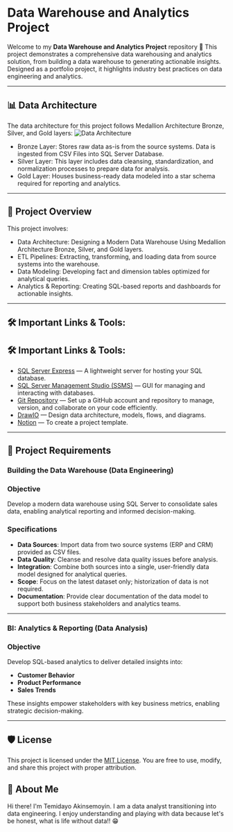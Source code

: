 # Data Warehouse and Analytics Project

Welcome to my **Data Warehouse and Analytics Project** repository 🚀
This project demonstrates a comprehensive data warehousing and analytics solution, from building a data warehouse to generating actionable insights. Designed as a portfolio project, it highlights industry best practices on data engineering and analytics.

---
## 📊 Data Architecture

The data architecture for this project follows Medallion Architecture Bronze, Silver, and Gold layers:
![Data Architecture](https://drive.google.com/uc?export=view&id=181ztGC1tdmSxFpqjZdogCrAf9AZYMGAo)

- Bronze Layer: Stores raw data as-is from the source systems. Data is ingested from CSV Files into SQL Server Database.
- Silver Layer: This layer includes data cleansing, standardization, and normalization processes to prepare data for analysis.
- Gold Layer: Houses business-ready data modeled into a star schema required for reporting and analytics.

---

## 📖 Project Overview
This project involves:

- Data Architecture: Designing a Modern Data Warehouse Using Medallion Architecture Bronze, Silver, and Gold layers.
- ETL Pipelines: Extracting, transforming, and loading data from source systems into the warehouse.
- Data Modeling: Developing fact and dimension tables optimized for analytical queries.
- Analytics & Reporting: Creating SQL-based reports and dashboards for actionable insights.

---

## 🛠️ Important Links & Tools:

## 🛠️ Important Links & Tools:

- [SQL Server Express](https://www.microsoft.com/en-us/sql-server/sql-server-downloads) — A lightweight server for hosting your SQL database.  
- [SQL Server Management Studio (SSMS)](https://learn.microsoft.com/en-us/ssms/install/install) — GUI for managing and interacting with databases.  
- [Git Repository](https://github.com/) — Set up a GitHub account and repository to manage, version, and collaborate on your code efficiently.  
- [DrawIO](https://www.drawio.com/) — Design data architecture, models, flows, and diagrams.  
- [Notion](https://www.notion.com/) — To create a project template.  


---

## 🚀 Project Requirements

### Building the Data Warehouse (Data Engineering)


### Objective
Develop a modern data warehouse using SQL Server to consolidate sales data, enabling analytical reporting and informed decision-making.

### Specifications
- **Data Sources**: Import data from two source systems (ERP and CRM) provided as CSV files.
- **Data Quality**: Cleanse and resolve data quality issues before analysis.
- **Integration**: Combine both sources into a single, user-friendly data model designed for analytical queries.
- **Scope**: Focus on the latest dataset only; historization of data is not required.
- **Documentation**: Provide clear documentation of the data model to support both business stakeholders and analytics teams.

---

### BI: Analytics & Reporting (Data Analysis)

### Objective
Develop SQL-based analytics to deliver detailed insights into:
- **Customer Behavior**
- **Product Performance**
- **Sales Trends**
  
These insights empower stakeholders with key business metrics, enabling strategic decision-making.

---


## 🛡️ License
This project is licensed under the [MIT License](LICENSE). You are free to use, modify, and share this project with proper attribution.

## 🌟 About Me
Hi there! I'm Temidayo Akinsemoyin. I am a data analyst transitioning into data engineering. I enjoy understanding and playing with data because let's be honest, what is life without data!! 😁
